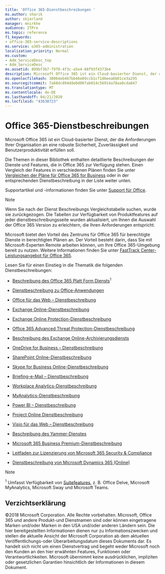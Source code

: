 ```yaml
---
title: 'Office 365-Dienstbeschreibungen '
ms.author: sharik
author: skjerland
manager: mnirkhe
audience: ITPro
ms.topic: reference
f1_keywords:
- office-365-service-descriptions
ms.service: o365-administration
localization_priority: Normal
ms.custom:
- Adm_ServiceDesc_top
- Adm_ServiceDesc
ms.assetid: 899bf3b7-f9f0-4f3c-a5e4-88f93f4373b4
description: Microsoft Office 365 ist ein Cloud-basierter Dienst, der die Anforderungen Ihrer Organisation an eine robuste Sicherheit, Zuverlässigkeit und Benutzerproduktivität erfüllen soll.
ms.openlocfilehash: 38064eb467bb46e09ccb1cf1d6eea6b01ce3a295
ms.sourcegitcommit: 7a68dc894dde0d06fab014c56914a78aa8cda847
ms.translationtype: MT
ms.contentlocale: de-DE
ms.lasthandoff: 04/21/2020
ms.locfileid: "43638723"
---
```

# <a name="office-365-service-descriptions"></a>Office 365-Dienstbeschreibungen 

Microsoft Office 365 ist ein Cloud-basierter Dienst, der die Anforderungen Ihrer Organisation an eine robuste Sicherheit, Zuverlässigkeit und Benutzerproduktivität erfüllen soll. 
  
Die Themen in dieser Bibliothek enthalten detaillierte Beschreibungen der Dienste und Features, die in Office 365 zur Verfügung stehen. Einen Vergleich der Features in verschiedenen Plänen finden Sie unter [Vergleichen der Pläne für Office 365 for Business](https://go.microsoft.com/fwlink/?LinkID=799177&amp;clcid=0x409) oder in der entsprechenden Dienstbeschreibung in der Liste weiter unten. 
  
Supportartikel und -informationen finden Sie unter [Support für Office](https://support.office.com/).
  
> [!NOTE]
> Wenn Sie nach der Dienst Beschreibungs Vergleichstabelle suchen, wurde sie zurückgezogen. Die Tabellen zur Verfügbarkeit von Produktfeatures auf jeder dienstbeschreibungsseite wurden aktualisiert, um Ihnen die Auswahl der Office 365 Version zu erleichtern, die Ihren Anforderungen entspricht. 
  
Microsoft bietet den Vorteil des Zentrums für Office 365 für berechtigte Dienste in berechtigten Plänen an. Der Vorteil besteht darin, dass Sie mit Microsoft-Experten Remote arbeiten können, um Ihre Office 365-Umgebung bereit zu nutzen. Weitere Informationen finden Sie unter [FastTrack Center-Leistungsangebot für Office 365](https://docs.microsoft.com/fasttrack/O365-fasttrack-benefit-for-office-365).
  
Lesen Sie für einen Einstieg in die Thematik die folgenden Dienstbeschreibungen:
  
- [Beschreibung des Office 365 Platt Form Diensts](office-365-platform-service-description/office-365-platform-service-description.md)<sup>1</sup>

- [Dienstbeschreibung zu Office-Anwendungen](office-applications-service-description/office-applications-service-description.md)

- [Office für das Web – Dienstbeschreibung](office-online-service-description/office-online-service-description.md)

- [Exchange Online-Dienstbeschreibung](exchange-online-service-description/exchange-online-service-description.md)

- [Exchange Online Protection-Dienstbeschreibung](exchange-online-protection-service-description/exchange-online-protection-service-description.md)

- [Office 365 Advanced Threat Protection-Dienstbeschreibung](office-365-advanced-threat-protection-service-description.md)

- [Beschreibung des Exchange Online-Archivierungsdiensts](exchange-online-archiving-service-description/exchange-online-archiving-service-description.md)

- [OneDrive for Business – Dienstbeschreibung](onedrive-for-business-service-description.md)

- [SharePoint Online-Dienstbeschreibung](sharepoint-online-service-description/sharepoint-online-service-description.md)

- [Skype for Business Online-Dienstbeschreibung](skype-for-business-online-service-description/skype-for-business-online-service-description.md)

- [Briefing-e-Mail – Dienstbeschreibung](briefing-service-description.md)

- [Workplace Analytics-Dienstbeschreibung](workplace-analytics-service-description.md)

- [MyAnalytics-Dienstbeschreibung](mya-service-description.md)

- [Power BI – Dienstbeschreibung](power-bi-service-description.md)

- [Project Online Dienstbeschreibung](project-online-service-description/project-online-service-description.md)

- [Visio für das Web – Dienstbeschreibung](visio-online-service-description/visio-online-service-description.md)

- [Beschreibung des Yammer-Dienstes](yammer-service-description/yammer-service-description.md)

- [Microsoft 365 Business Premium-Dienstbeschreibung](microsoft-365-service-descriptions/microsoft-365-business-service-description.md)

- [Leitfaden zur Lizenzierung von Microsoft 365 Security & Compliance](microsoft-365-service-descriptions/microsoft-365-tenantlevel-services-licensing-guidance/microsoft-365-security-compliance-licensing-guidance.md)

- [Dienstbeschreibung von Microsoft Dynamics 365 (Online)](microsoft-dynamics-365-online-service-description.md)

> [!NOTE]
> <sup>1</sup> Umfasst Verfügbarkeit von [Suitefeatures](https://docs.microsoft.com/office365/servicedescriptions/office-365-platform-service-description/office-365-suite-features), z. B. Office Delve, Microsoft MyAnalytics, Microsoft Sway und Microsoft Teams.
  
## <a name="disclaimer"></a>Verzichtserklärung

&copy;2018 Microsoft Corporation. Alle Rechte vorbehalten. Microsoft, Office 365 und andere Produkt-und Dienstnamen sind oder können eingetragene Marken und/oder Marken in den USA und/oder anderen Ländern sein. Die hier bereitgestellten Informationen dienen nur zu Informationszwecken und stellen die aktuelle Ansicht der Microsoft Corporation ab dem aktuellen Veröffentlichungs-oder Überarbeitungsdatum dieses Dokuments dar. Es handelt sich nicht um einen Dienstvertrag und begeht weder Microsoft noch den Kunden an den hier erwähnten Features, Funktionen oder Verantwortlichkeiten. Microsoft übernimmt keine ausdrücklichen, impliziten oder gesetzlichen Garantien hinsichtlich der Informationen in diesem Dokument.
 